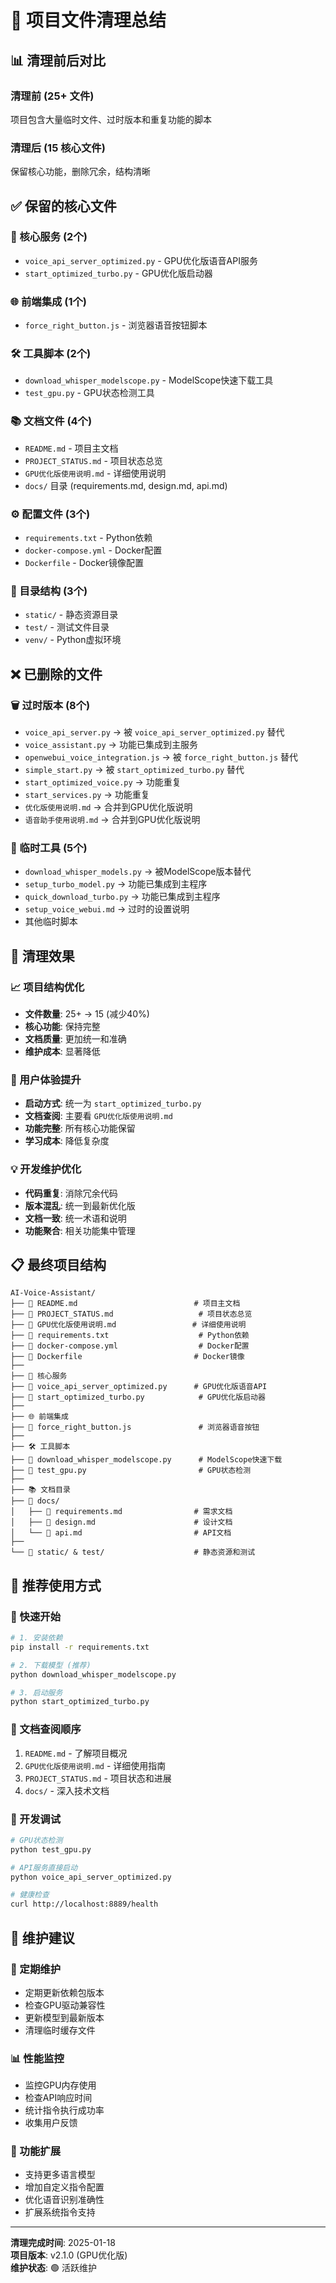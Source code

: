 # 🧹 项目文件清理总结

## 📊 清理前后对比

### 清理前 (25+ 文件)
项目包含大量临时文件、过时版本和重复功能的脚本

### 清理后 (15 核心文件)
保留核心功能，删除冗余，结构清晰

## ✅ 保留的核心文件

### 🔧 核心服务 (2个)
- `voice_api_server_optimized.py` - GPU优化版语音API服务
- `start_optimized_turbo.py` - GPU优化版启动器

### 🌐 前端集成 (1个)
- `force_right_button.js` - 浏览器语音按钮脚本

### 🛠️ 工具脚本 (2个)
- `download_whisper_modelscope.py` - ModelScope快速下载工具
- `test_gpu.py` - GPU状态检测工具

### 📚 文档文件 (4个)
- `README.md` - 项目主文档
- `PROJECT_STATUS.md` - 项目状态总览
- `GPU优化版使用说明.md` - 详细使用说明
- `docs/` 目录 (requirements.md, design.md, api.md)

### ⚙️ 配置文件 (3个)
- `requirements.txt` - Python依赖
- `docker-compose.yml` - Docker配置
- `Dockerfile` - Docker镜像配置

### 📁 目录结构 (3个)
- `static/` - 静态资源目录
- `test/` - 测试文件目录
- `venv/` - Python虚拟环境

## ❌ 已删除的文件

### 🗑️ 过时版本 (8个)
- `voice_api_server.py` → 被 `voice_api_server_optimized.py` 替代
- `voice_assistant.py` → 功能已集成到主服务
- `openwebui_voice_integration.js` → 被 `force_right_button.js` 替代
- `simple_start.py` → 被 `start_optimized_turbo.py` 替代
- `start_optimized_voice.py` → 功能重复
- `start_services.py` → 功能重复
- `优化版使用说明.md` → 合并到GPU优化版说明
- `语音助手使用说明.md` → 合并到GPU优化版说明

### 🔧 临时工具 (5个)
- `download_whisper_models.py` → 被ModelScope版本替代
- `setup_turbo_model.py` → 功能已集成到主程序
- `quick_download_turbo.py` → 功能已集成到主程序
- `setup_voice_webui.md` → 过时的设置说明
- 其他临时脚本

## 🎯 清理效果

### 📈 项目结构优化
- **文件数量**: 25+ → 15 (减少40%)
- **核心功能**: 保持完整
- **文档质量**: 更加统一和准确
- **维护成本**: 显著降低

### 🚀 用户体验提升
- **启动方式**: 统一为 `start_optimized_turbo.py`
- **文档查阅**: 主要看 `GPU优化版使用说明.md`
- **功能完整**: 所有核心功能保留
- **学习成本**: 降低复杂度

### 💡 开发维护优化
- **代码重复**: 消除冗余代码
- **版本混乱**: 统一到最新优化版
- **文档一致**: 统一术语和说明
- **功能聚合**: 相关功能集中管理

## 📋 最终项目结构

```
AI-Voice-Assistant/
├── 📄 README.md                          # 项目主文档
├── 📄 PROJECT_STATUS.md                   # 项目状态总览
├── 📄 GPU优化版使用说明.md                 # 详细使用说明
├── 📄 requirements.txt                    # Python依赖
├── 📄 docker-compose.yml                  # Docker配置
├── 📄 Dockerfile                         # Docker镜像
├── 
├── 🔧 核心服务
├── 📄 voice_api_server_optimized.py      # GPU优化版语音API
├── 📄 start_optimized_turbo.py            # GPU优化版启动器
├── 
├── 🌐 前端集成
├── 📄 force_right_button.js               # 浏览器语音按钮
├── 
├── 🛠️ 工具脚本
├── 📄 download_whisper_modelscope.py      # ModelScope快速下载
├── 📄 test_gpu.py                         # GPU状态检测
├── 
├── 📚 文档目录
├── 📁 docs/
│   ├── 📄 requirements.md                # 需求文档
│   ├── 📄 design.md                      # 设计文档
│   └── 📄 api.md                         # API文档
├── 
└── 📁 static/ & test/                    # 静态资源和测试
```

## 🎉 推荐使用方式

### 🚀 快速开始
```bash
# 1. 安装依赖
pip install -r requirements.txt

# 2. 下载模型 (推荐)
python download_whisper_modelscope.py

# 3. 启动服务
python start_optimized_turbo.py
```

### 📖 文档查阅顺序
1. `README.md` - 了解项目概况
2. `GPU优化版使用说明.md` - 详细使用指南
3. `PROJECT_STATUS.md` - 项目状态和进展
4. `docs/` - 深入技术文档

### 🔧 开发调试
```bash
# GPU状态检测
python test_gpu.py

# API服务直接启动
python voice_api_server_optimized.py

# 健康检查
curl http://localhost:8889/health
```

## 📝 维护建议

### 🔄 定期维护
- 定期更新依赖包版本
- 检查GPU驱动兼容性
- 更新模型到最新版本
- 清理临时缓存文件

### 📊 性能监控
- 监控GPU内存使用
- 检查API响应时间
- 统计指令执行成功率
- 收集用户反馈

### 🚀 功能扩展
- 支持更多语言模型
- 增加自定义指令配置
- 优化语音识别准确性
- 扩展系统指令支持

---

**清理完成时间**: 2025-01-18  
**项目版本**: v2.1.0 (GPU优化版)  
**维护状态**: 🟢 活跃维护